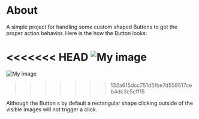 About
=====

A simple project for handling some custom shaped Buttons to get the proper action behavior.
Here is the how the Button looks:

<<<<<<< HEAD
![My image](OddShapedButton/normal.png)
=======
![My image](luksprog.github.com/sasp/widgets/OddShapedButton/normal.png)
>>>>>>> 132a615dcc751d5fbe7d559517ceb4dc3c5cff15

Although the Button s by default a rectangular shape clicking outside of the visible 
images will not trigger a click.  